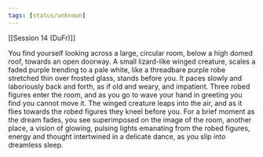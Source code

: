 ```yaml
---
tags: [status/unknown]
---
```


[[Session 14 (DuFr)]]

You find yourself looking across a large, circular room, below a high domed roof, towards an open doorway. A small lizard-like winged creature, scales a faded purple trending to a pale white, like a threadbare purple robe stretched thin over frosted glass, stands before you. It paces slowly and laboriously back and forth, as if old and weary, and impatient. Three robed figures enter the room, and as you go to wave your hand in greeting you find you cannot move it. The winged creature leaps into the air, and as it flies towards the robed figures they kneel before you. For a brief moment as the dream fades, you see superimposed on the image of the room, another place, a vision of glowing, pulsing lights emanating from the robed figures, energy and thought intertwined in a delicate dance, as you slip into dreamless sleep.